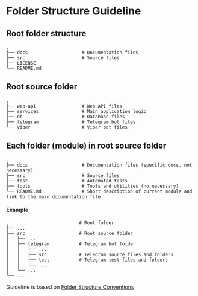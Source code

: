 # Folder Structure Guideline

## Root folder structure

    .
    ├── docs                    # Documentation files
    ├── src                     # Source files
    ├── LICENSE
    └── README.md

## Root source folder

    .
    ├── web-api                 # Web API files
    ├── services                # Main application logic
    ├── db                      # Database files    
    ├── telegram                # Telegram bot files
    └── viber                   # Viber bot files

## Each folder (module) in root source folder

    .
    ├── docs                    # Documentation files (specific docs. not necessary)
    ├── src                     # Source files
    ├── test                    # Automated tests
    ├── tools                   # Tools and utilities (no necessary)
    └── README.md               # Short description of current module and link to the main documentation file


#### Example

    .                          # Root folder
    ├── ...
    ├── src                    # Root source folder
    │   ├── ...
    │   ├── telegram           # Telegram bot folder
    │   │   ├── ...
    │   │   ├── src            # Telegram source files and folders
    │   │   ├── test           # Telegram test files and folders
    │   │   └── ...
    │   └── ...
    └── ...

Guideline is based on [Folder Structure Conventions](https://github.com/kriasoft/Folder-Structure-Conventions/blob/master/README.md)
